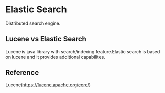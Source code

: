 
# Elastic Search

Distributed search engine.

## Lucene vs Elastic Search
Lucene is java library with search/indexing feature.Elastic search is based on lucene and it provides additional capabilites.


## Reference
Lucene(https://lucene.apache.org/core/)
